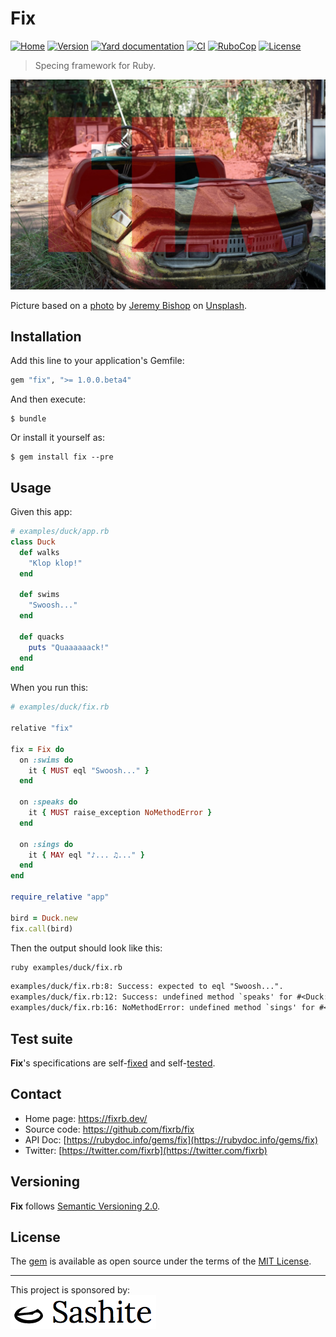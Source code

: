 # Fix

[![Home](https://img.shields.io/badge/Home-fixrb.dev-00af8b)](https://fixrb.dev/)
[![Version](https://img.shields.io/github/v/tag/fixrb/fix?label=Version&logo=github)](https://github.com/fixrb/fix/releases)
[![Yard documentation](https://img.shields.io/badge/Yard-documentation-blue.svg?logo=github)](https://rubydoc.info/github/fixrb/fix/main)
[![CI](https://github.com/fixrb/fix/workflows/CI/badge.svg?branch=main)](https://github.com/fixrb/fix/actions?query=workflow%3Aci+branch%3Amain)
[![RuboCop](https://github.com/fixrb/fix/workflows/RuboCop/badge.svg?branch=main)](https://github.com/fixrb/fix/actions?query=workflow%3Arubocop+branch%3Amain)
[![License](https://img.shields.io/github/license/fixrb/fix?label=License&logo=github)](https://github.com/fixrb/fix/raw/main/LICENSE.md)

> Specing framework for Ruby.

![Fix](https://github.com/fixrb/fix/raw/main/img/fix.jpg)

Picture based on a [photo](https://unsplash.com/photos/ZExR8_-V2kM) by [Jeremy Bishop](https://unsplash.com/photos/KFIjzXYg1RM) on [Unsplash](https://unsplash.com/).

## Installation

Add this line to your application's Gemfile:

```ruby
gem "fix", ">= 1.0.0.beta4"
```

And then execute:

    $ bundle

Or install it yourself as:

    $ gem install fix --pre

## Usage

Given this app:

```ruby
# examples/duck/app.rb
class Duck
  def walks
    "Klop klop!"
  end

  def swims
    "Swoosh..."
  end

  def quacks
    puts "Quaaaaaack!"
  end
end
```

When you run this:

```ruby
# examples/duck/fix.rb

relative "fix"

fix = Fix do
  on :swims do
    it { MUST eql "Swoosh..." }
  end

  on :speaks do
    it { MUST raise_exception NoMethodError }
  end

  on :sings do
    it { MAY eql "♪... ♫..." }
  end
end

require_relative "app"

bird = Duck.new
fix.call(bird)

```

Then the output should look like this:

```sh
ruby examples/duck/fix.rb
```

```txt
examples/duck/fix.rb:8: Success: expected to eql "Swoosh...".
examples/duck/fix.rb:12: Success: undefined method `speaks' for #<Duck:0x00007fe3be868ea0>.
examples/duck/fix.rb:16: NoMethodError: undefined method `sings' for #<Duck:0x00007fe3be868ea0>.
```

## Test suite

__Fix__'s specifications are self-[fixed](https://github.com/fixrb/fix/blob/main/fix/) and self-[tested](https://github.com/fixrb/fix/blob/main/test/).

## Contact

* Home page: https://fixrb.dev/
* Source code: https://github.com/fixrb/fix
* API Doc: [https://rubydoc.info/gems/fix](https://rubydoc.info/gems/fix)
* Twitter: [https://twitter.com/fixrb](https://twitter.com/fixrb)

## Versioning

__Fix__ follows [Semantic Versioning 2.0](https://semver.org/).

## License

The [gem](https://rubygems.org/gems/fix) is available as open source under the terms of the [MIT License](https://github.com/fixrb/fix/raw/main/LICENSE.md).

***

<p>
  This project is sponsored by:<br />
  <a href="https://sashite.com/"><img
    src="https://github.com/fixrb/fix/raw/master/img/sashite.png"
    alt="Sashite" /></a>
</p>
